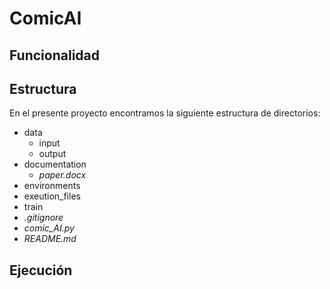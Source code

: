 # ComicAI

## Funcionalidad

## Estructura
En el presente proyecto encontramos la siguiente estructura de directorios:
- data
    - input
    - output
- documentation
    - *paper.docx*
- environments
- exeution_files
- train
- *.gitignore*
- *comic_AI.py*
- *README.md*
## Ejecución

